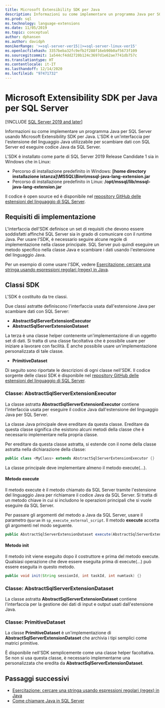 ```yaml
---
title: Microsoft Extensibility SDK per Java
description: Informazioni su come implementare un programma Java per SQL Server usando Microsoft Extensibility SDK per Java.
ms.prod: sql
ms.technology: language-extensions
ms.date: 11/05/2019
ms.topic: conceptual
author: dphansen
ms.author: davidph
monikerRange: '>=sql-server-ver15||>=sql-server-linux-ver15'
ms.openlocfilehash: 3357beba32fc9efb2f288f16eb90b0af5673f109
ms.sourcegitcommit: 1a544cf4dd2720b124c3697d1e62ae7741db757c
ms.translationtype: HT
ms.contentlocale: it-IT
ms.lasthandoff: 12/14/2020
ms.locfileid: "97471732"
---
```

# <a name="microsoft-extensibility-sdk-for-java-for-sql-server"></a>Microsoft Extensibility SDK per Java per SQL Server
[!INCLUDE [SQL Server 2019 and later](../../includes/applies-to-version/sqlserver2019.md)]

Informazioni su come implementare un programma Java per SQL Server usando Microsoft Extensibility SDK per Java. L'SDK è un'interfaccia per l'estensione del linguaggio Java utilizzabile per scambiare dati con SQL Server ed eseguire codice Java da SQL Server.

L'SDK è installato come parte di SQL Server 2019 Release Candidate 1 sia in Windows che in Linux:

+ Percorso di installazione predefinito in Windows: **[home directory installazione istanza]\MSSQL\Binn\mssql-java-lang-extension.jar**
+ Percorso di installazione predefinito in Linux: **/opt/mssql/lib/mssql-java-lang-extension.jar**

Il codice è open source ed è disponibile nel [repository GitHub delle estensioni del linguaggio di SQL Server](https://github.com/microsoft/sql-server-language-extensions).

## <a name="implementation-requirements"></a>Requisiti di implementazione

L'interfaccia dell'SDK definisce un set di requisiti che devono essere soddisfatti affinché SQL Server sia in grado di comunicare con il runtime Java. Per usare l'SDK, è necessario seguire alcune regole di implementazione nella classe principale. SQL Server può quindi eseguire un metodo specifico nella classe Java e scambiare i dati usando l'estensione del linguaggio Java.

Per un esempio di come usare l'SDK, vedere [Esercitazione: cercare una stringa usando espressioni regolari (regex) in Java](../tutorials/search-for-string-using-regular-expressions-in-java.md).

## <a name="sdk-classes"></a>Classi SDK

L'SDK è costituito da tre classi.

Due classi astratte definiscono l'interfaccia usata dall'estensione Java per scambiare dati con SQL Server:

- **AbstractSqlServerExtensionExecutor**
- **AbstractSqlServerExtensionDataset**

La terza è una classe helper contenente un'implementazione di un oggetto set di dati. Si tratta di una classe facoltativa che è possibile usare per iniziare a lavorare con facilità. È anche possibile usare un'implementazione personalizzata di tale classe.

- **PrimitiveDataset**

Di seguito sono riportate le descrizioni di ogni classe nell'SDK. Il codice sorgente delle classi SDK è disponibile nel [repository GitHub delle estensioni del linguaggio di SQL Server](https://github.com/microsoft/sql-server-language-extensions/tree/master/language-extensions/java/sdk).

### <a name="class-abstractsqlserverextensionexecutor"></a>Classe: AbstractSqlServerExtensionExecutor

La classe astratta **AbstractSqlServerExtensionExecutor** contiene l'interfaccia usata per eseguire il codice Java dall'estensione del linguaggio Java per SQL Server.

La classe Java principale deve ereditare da questa classe. Ereditare da questa classe significa che esistono alcuni metodi della classe che è necessario implementare nella propria classe.

Per ereditare da questa classe astratta, si estende con il nome della classe astratta nella dichiarazione della classe:

```java
public class <MyClass> extends AbstractSqlServerExtensionExecutor {}
```

La classe principale deve implementare almeno il metodo execute(...).

#### <a name="method-execute"></a>Metodo execute

Il metodo execute è il metodo chiamato da SQL Server tramite l'estensione del linguaggio Java per richiamare il codice Java da SQL Server. Si tratta di un metodo chiave in cui si includono le operazioni principali che si vuole eseguire da SQL Server.

Per passare gli argomenti del metodo a Java da SQL Server, usare il parametro `@param` in `sp_execute_external_script`. Il metodo **execute** accetta gli argomenti nel modo seguente.

```java
public AbstractSqlServerExtensionDataset execute(AbstractSqlServerExtensionDataset input, LinkedHashMap<String, Object> params)  {}
```

#### <a name="method-init"></a>Metodo init

Il metodo init viene eseguito dopo il costruttore e prima del metodo execute. Qualsiasi operazione che deve essere eseguita prima di execute(...) può essere eseguita in questo metodo.

```java
public void init(String sessionId, int taskId, int numtask) {}
```

### <a name="class-abstractsqlserverextensiondataset"></a>Classe: AbstractSqlServerExtensionDataset

La classe astratta **AbstractSqlServerExtensionDataset** contiene l'interfaccia per la gestione dei dati di input e output usati dall'estensione Java.


### <a name="class-primitivedataset"></a>Classe: PrimitiveDataset

La classe **PrimitiveDataset** è un'implementazione di **AbstractSqlServerExtensionDataset** che archivia i tipi semplici come matrici primitive.

È disponibile nell'SDK semplicemente come una classe helper facoltativa. Se non si usa questa classe, è necessario implementarne una personalizzata che eredita da **AbstractSqlServerExtensionDataset**.  

## <a name="next-steps"></a>Passaggi successivi

+ [Esercitazione: cercare una stringa usando espressioni regolari (regex) in Java](../tutorials/search-for-string-using-regular-expressions-in-java.md)
+ [Come chiamare Java in SQL Server](call-java-from-sql.md)
